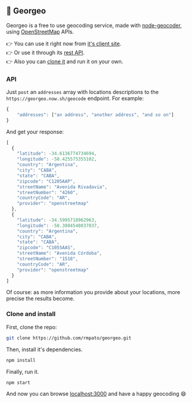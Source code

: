 ## :round_pushpin: Georgeo 
 Georgeo is a free to use geocoding service, made with [node-geocoder](https://github.com/nchaulet/node-geocoder), using [OpenStreetMap](http://www.openstreetmap.org) APIs.  
  
:point_right: You can use it right now from [it's client site](https://georgeo.now.sh/).  
:point_right: Or use it through its [rest API](https://github.com/rmpato/georgeo/#api).  
:point_right: Also you can [clone it](https://github.com/rmpato/georgeo/#clone-and-install) and run it on your own.  

### API
Just `post` an `addresses` array with locations descriptions to the `https://georgeo.now.sh/geocode` endpoint. For example:

```javascript
{
    "addresses": ["an address", "another address", "and so on"]
}
```
And get your response:
```javascript
[
  {
    "latitude": -34.6136774734694,
    "longitude": -58.425575355102,
    "country": "Argentina",
    "city": "CABA",
    "state": "CABA",
    "zipcode": "C1205AAP",
    "streetName": "Avenida Rivadavia",
    "streetNumber": "4260",
    "countryCode": "AR",
    "provider": "openstreetmap"
  },
  {
    "latitude": -34.5995718962963,
    "longitude": -58.3884548037037,
    "country": "Argentina",
    "city": "CABA",
    "state": "CABA",
    "zipcode": "C1055AAS",
    "streetName": "Avenida Córdoba",
    "streetNumber": "1518",
    "countryCode": "AR",
    "provider": "openstreetmap"
  }
]
```

Of course: as more information you provide about your locations, more precise the results become.

### Clone and install

First, clone the repo:

```bash
git clone https://github.com/rmpato/georgeo.git
```

Then, install it's dependencies.

```bash
npm install
```

Finally, run it.

```bash
npm start
```

And now you can browse  [localhost:3000](http://localhost:3000) and have a happy geocoding :smile:
